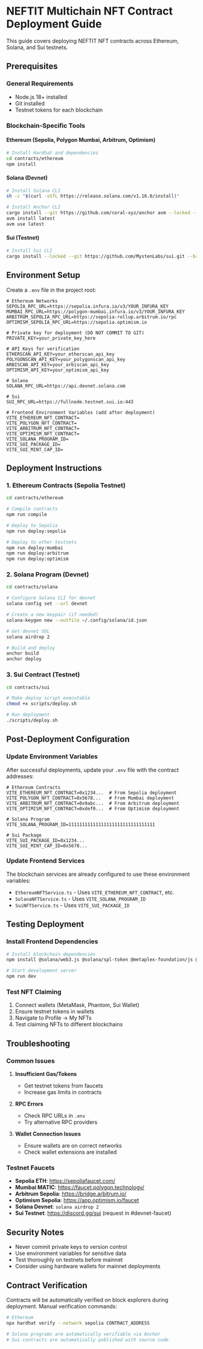# NEFTIT Multichain NFT Contract Deployment Guide

This guide covers deploying NEFTIT NFT contracts across Ethereum, Solana, and Sui testnets.

## Prerequisites

### General Requirements
- Node.js 18+ installed
- Git installed
- Testnet tokens for each blockchain

### Blockchain-Specific Tools

#### Ethereum (Sepolia, Polygon Mumbai, Arbitrum, Optimism)
```bash
# Install Hardhat and dependencies
cd contracts/ethereum
npm install
```

#### Solana (Devnet)
```bash
# Install Solana CLI
sh -c "$(curl -sSfL https://release.solana.com/v1.16.0/install)"

# Install Anchor CLI
cargo install --git https://github.com/coral-xyz/anchor avm --locked --force
avm install latest
avm use latest
```

#### Sui (Testnet)
```bash
# Install Sui CLI
cargo install --locked --git https://github.com/MystenLabs/sui.git --branch testnet sui
```

## Environment Setup

Create a `.env` file in the project root:

```env
# Ethereum Networks
SEPOLIA_RPC_URL=https://sepolia.infura.io/v3/YOUR_INFURA_KEY
MUMBAI_RPC_URL=https://polygon-mumbai.infura.io/v3/YOUR_INFURA_KEY
ARBITRUM_SEPOLIA_RPC_URL=https://sepolia-rollup.arbitrum.io/rpc
OPTIMISM_SEPOLIA_RPC_URL=https://sepolia.optimism.io

# Private key for deployment (DO NOT COMMIT TO GIT)
PRIVATE_KEY=your_private_key_here

# API Keys for verification
ETHERSCAN_API_KEY=your_etherscan_api_key
POLYGONSCAN_API_KEY=your_polygonscan_api_key
ARBISCAN_API_KEY=your_arbiscan_api_key
OPTIMISM_API_KEY=your_optimism_api_key

# Solana
SOLANA_RPC_URL=https://api.devnet.solana.com

# Sui
SUI_RPC_URL=https://fullnode.testnet.sui.io:443

# Frontend Environment Variables (add after deployment)
VITE_ETHEREUM_NFT_CONTRACT=
VITE_POLYGON_NFT_CONTRACT=
VITE_ARBITRUM_NFT_CONTRACT=
VITE_OPTIMISM_NFT_CONTRACT=
VITE_SOLANA_PROGRAM_ID=
VITE_SUI_PACKAGE_ID=
VITE_SUI_MINT_CAP_ID=
```

## Deployment Instructions

### 1. Ethereum Contracts (Sepolia Testnet)

```bash
cd contracts/ethereum

# Compile contracts
npm run compile

# Deploy to Sepolia
npm run deploy:sepolia

# Deploy to other testnets
npm run deploy:mumbai
npm run deploy:arbitrum
npm run deploy:optimism
```

### 2. Solana Program (Devnet)

```bash
cd contracts/solana

# Configure Solana CLI for devnet
solana config set --url devnet

# Create a new keypair (if needed)
solana-keygen new --outfile ~/.config/solana/id.json

# Get devnet SOL
solana airdrop 2

# Build and deploy
anchor build
anchor deploy
```

### 3. Sui Contract (Testnet)

```bash
cd contracts/sui

# Make deploy script executable
chmod +x scripts/deploy.sh

# Run deployment
./scripts/deploy.sh
```

## Post-Deployment Configuration

### Update Environment Variables

After successful deployments, update your `.env` file with the contract addresses:

```env
# Ethereum Contracts
VITE_ETHEREUM_NFT_CONTRACT=0x1234...  # From Sepolia deployment
VITE_POLYGON_NFT_CONTRACT=0x5678...   # From Mumbai deployment
VITE_ARBITRUM_NFT_CONTRACT=0x9abc...  # From Arbitrum deployment
VITE_OPTIMISM_NFT_CONTRACT=0xdef0...  # From Optimism deployment

# Solana Program
VITE_SOLANA_PROGRAM_ID=11111111111111111111111111111111

# Sui Package
VITE_SUI_PACKAGE_ID=0x1234...
VITE_SUI_MINT_CAP_ID=0x5678...
```

### Update Frontend Services

The blockchain services are already configured to use these environment variables:

- `EthereumNFTService.ts` - Uses `VITE_ETHEREUM_NFT_CONTRACT`, etc.
- `SolanaNFTService.ts` - Uses `VITE_SOLANA_PROGRAM_ID`
- `SuiNFTService.ts` - Uses `VITE_SUI_PACKAGE_ID`

## Testing Deployment

### Install Frontend Dependencies

```bash
# Install blockchain dependencies
npm install @solana/web3.js @solana/spl-token @metaplex-foundation/js @mysten/sui.js ethers

# Start development server
npm run dev
```

### Test NFT Claiming

1. Connect wallets (MetaMask, Phantom, Sui Wallet)
2. Ensure testnet tokens in wallets
3. Navigate to Profile → My NFTs
4. Test claiming NFTs to different blockchains

## Troubleshooting

### Common Issues

1. **Insufficient Gas/Tokens**
   - Get testnet tokens from faucets
   - Increase gas limits in contracts

2. **RPC Errors**
   - Check RPC URLs in `.env`
   - Try alternative RPC providers

3. **Wallet Connection Issues**
   - Ensure wallets are on correct networks
   - Check wallet extensions are installed

### Testnet Faucets

- **Sepolia ETH**: https://sepoliafaucet.com/
- **Mumbai MATIC**: https://faucet.polygon.technology/
- **Arbitrum Sepolia**: https://bridge.arbitrum.io/
- **Optimism Sepolia**: https://app.optimism.io/faucet
- **Solana Devnet**: `solana airdrop 2`
- **Sui Testnet**: https://discord.gg/sui (request in #devnet-faucet)

## Security Notes

- Never commit private keys to version control
- Use environment variables for sensitive data
- Test thoroughly on testnets before mainnet
- Consider using hardware wallets for mainnet deployments

## Contract Verification

Contracts will be automatically verified on block explorers during deployment. Manual verification commands:

```bash
# Ethereum
npx hardhat verify --network sepolia CONTRACT_ADDRESS

# Solana programs are automatically verifiable via Anchor
# Sui contracts are automatically published with source code
```

